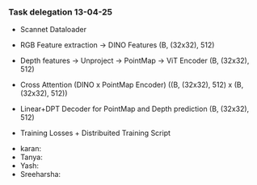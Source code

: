 ### Task delegation 13-04-25
- Scannet Dataloader
- RGB Feature extraction -> DINO Features (B, (32x32), 512)
- Depth features -> Unproject -> PointMap -> ViT Encoder (B, (32x32), 512)
 
- Cross Attention (DINO x PointMap Encoder) ((B, (32x32), 512) x (B, (32x32), 512))

- Linear+DPT Decoder for PointMap and Depth prediction (B, (32x32), 512)

- Training Losses + Distribuited Training Script

* karan:
* Tanya:
* Yash:
* Sreeharsha:
